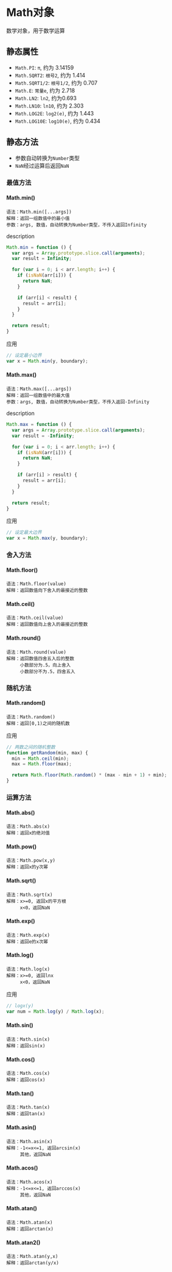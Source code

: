 # Math对象

数学对象，用于数学运算

## 静态属性

* `Math.PI`: `π`, 约为 3.14159
* `Math.SQRT2`: `根号2`, 约为 1.414
* `Math.SQRT1/2`: `根号1/2`, 约为 0.707
* `Math.E`: `常量e`, 约为 2.718
* `Math.LN2`: `ln2`, 约为0.693
* `Math.LN10`: `ln10`, 约为 2.303
* `Math.LOG2E`: `log2(e)`, 约为 1.443
* `Math.LOG10E`: `log10(e)`, 约为 0.434

## 静态方法

* 参数自动转换为`Number`类型
* `NaN`经过运算后返回`NaN`

### 最值方法

#### Math.min()

```
语法：Math.min([...args])
解释：返回一组数值中的最小值
参数：args, 数值，自动转换为Number类型，不传入返回Infinity
```

description

```javascript
Math.min = function () {
  var args = Array.prototype.slice.call(arguments);
  var result = Infinity;

  for (var i = 0; i < arr.length; i++) {
    if (isNaN(arr[i])) {
      return NaN;
    }

    if (arr[i] < result) {
      result = arr[i];
    }
  }

  return result;
}
```

应用

```javascript
// 设定最小边界
var x = Math.min(y, boundary);
```

#### Math.max()

```
语法：Math.max([...args])
解释：返回一组数值中的最大值
参数：args, 数值，自动转换为Number类型，不传入返回-Infinity
```

description

```javascript
Math.max = function () {
  var args = Array.prototype.slice.call(arguments);
  var result = -Infinity;

  for (var i = 0; i < arr.length; i++) {
    if (isNaN(arr[i])) {
      return NaN;
    }

    if (arr[i] > result) {
      result = arr[i];
    }
  }

  return result;
}
```

应用

```javascript
// 设定最大边界
var x = Math.max(y, boundary);
```

### 舍入方法

#### Math.floor()

```
语法：Math.floor(value)
解释：返回数值向下舍入的最接近的整数
```

#### Math.ceil()

```
语法：Math.ceil(value)
解释：返回数值向上舍入的最接近的整数
```

#### Math.round()

```
语法：Math.round(value)
解释：返回数值四舍五入后的整数
     小数部分为.5，向上舍入
     小数部分不为.5，四舍五入
```

### 随机方法

#### Math.random()

```
语法：Math.random()
解释：返回[0,1)之间的随机数
```

应用

```javascript
// 两数之间的随机整数
function getRandom(min, max) {
  min = Math.ceil(min);
  max = Math.floor(max);

  return Math.floor(Math.random() * (max - min + 1) + min);
}
```

### 运算方法

#### Math.abs()

```
语法：Math.abs(x)
解释：返回x的绝对值
```

#### Math.pow()

```
语法：Math.pow(x,y)
解释：返回x的y次幂
```

#### Math.sqrt()

```
语法：Math.sqrt(x)
解释：x>=0, 返回x的平方根
     x<0，返回NaN
```

#### Math.exp()

```
语法：Math.exp(x)
解释：返回e的x次幂
```

#### Math.log()

```
语法：Math.log(x)
解释：x>=0, 返回lnx
     x<0，返回NaN
```

应用

```javascript
// logx(y)
var num = Math.log(y) / Math.log(x);
```

#### Math.sin()

```
语法：Math.sin(x)
解释：返回sin(x)
```

#### Math.cos()

```
语法：Math.cos(x)
解释：返回cos(x)
```

#### Math.tan()

```
语法：Math.tan(x)
解释：返回tan(x)
```

#### Math.asin()

```
语法：Math.asin(x)
解释：-1<=x<=1, 返回arcsin(x)
     其他，返回NaN
```

#### Math.acos()

```
语法：Math.acos(x)
解释：-1<=x<=1, 返回arccos(x)
     其他，返回NaN
```

#### Math.atan()

```
语法：Math.atan(x)
解释：返回arctan(x)
```

#### Math.atan2()

```
语法：Math.atan(y,x)
解释：返回arctan(y/x)
```